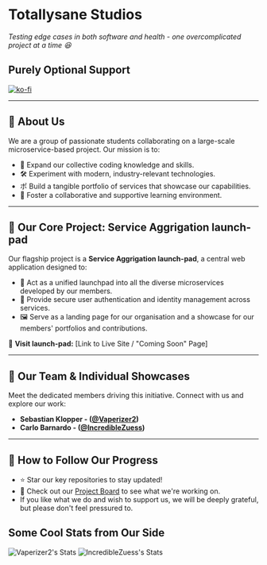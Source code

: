 # Totallysane Studios
*Testing edge cases in both software and health - one overcomplicated project at a time 😆*

## Purely Optional Support 
[![ko-fi](https://ko-fi.com/img/githubbutton_sm.svg)](https://ko-fi.com/E1E71EQLRP) 

---

## 🌟 About Us
We are a group of  passionate students collaborating on a large-scale microservice-based project. Our mission is to:
- 🧠 Expand our collective coding knowledge and skills.
- 🛠️ Experiment with modern, industry-relevant technologies.
- ポ  Build a tangible portfolio of services that showcase our capabilities.
- 🤝 Foster a collaborative and supportive learning environment.

---

## 🚀 Our Core Project: Service Aggrigation launch-pad
Our flagship project is a **Service Aggrigation launch-pad**, a central web application designed to:
- 🚪 Act as a unified launchpad into all the diverse microservices developed by our members.
- 🔐 Provide secure user authentication and identity management across services.
- 🖼️ Serve as a landing page for our organisation and a showcase for our members' portfolios and contributions.

🔗 **Visit launch-pad:** [Link to Live Site / "Coming Soon" Page] 

---
## 👥 Our Team & Individual Showcases
Meet the dedicated members driving this initiative. Connect with us and explore our work:

- **Sebastian Klopper - ([@Vaperizer2](https://github.com/Vaperizer2))**
- **Carlo Barnardo - ([@IncredibleZuess](https://github.com/IncredibleZuess))**

---

## 🌱 How to Follow Our Progress
- ⭐ Star our key repositories to stay updated!
- 👀 Check out our [Project Board](https://github.com/orgs/Totally-Sane/projects/3) to see what we're working on.
- If you like what we do and wish to support us, we will be deeply grateful, but please don't feel pressured to. 


## Some Cool Stats from Our Side 
![Vaperizer2's Stats](https://github-readme-stats.vercel.app/api?username=Vaperizer2&theme=vue-dark&show_icons=true&hide_border=false&count_private=true)
![IncredibleZuess's Stats](https://github-readme-stats.vercel.app/api?username=IncredibleZuess&theme=vue-dark&show_icons=true&hide_border=false&count_private=true)

